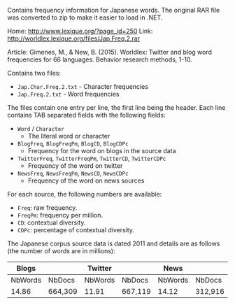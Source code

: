 Contains frequency information for Japanese words. The original RAR file was
converted to zip to make it easier to load in .NET.

Home: http://www.lexique.org/?page_id=250
Link: http://worldlex.lexique.org/files/Jap.Freq.2.rar

Article: Gimenes, M., & New, B. (2015). Worldlex: Twitter and blog word
frequencies for 66 languages. Behavior research methods, 1-10.

Contains two files:

- `Jap.Char.Freq.2.txt` - Character frequencies
- `Jap.Freq.2.txt` - Word frequencies

The files contain one entry per line, the first line being the header. Each line
contains TAB separated fields with the following fields:

- `Word` / `Character`
  - The literal word or character
- `BlogFreq`, `BlogFreqPm`, `BlogCD`, `BlogCDPc`
  - Frequency for the word on blogs in the source data
- `TwitterFreq`, `TwitterFreqPm`, `TwitterCD`, `TwitterCDPc`
  - Frequency of the word on twitter
- `NewsFreq`, `NewsFreqPm`, `NewsCD`, `NewsCDPc`
  - Frequency of the word on news sources

For each source, the following numbers are available:

- `Freq`: raw frequency.
- `FreqPm`: frequency per million.
- `CD`: contextual diversity.
- `CDPc`: percentage of contextual diversity.

The Japanese corpus source data is dated 2011 and details are as follows (the
number of words are in millions):

| Blogs   |         | Twitter |         | News    |         | Total |
| ------- | ------- | ------- | ------- | ------- | ------- | ----- |
| NbWords | NbDocs  | NbWords | NbDocs  | NbWords | NbDocs  |       |
| 14.86   | 664,309 | 11.91   | 667,119 | 14.12   | 312,916 | 40.89 |
